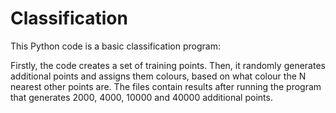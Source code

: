 # Classification

This Python code is a basic classification program: 

Firstly, the code creates a set of training points. Then, it randomly generates additional points and assigns them colours, based on what colour the N nearest other points are. The files contain results after running the program that generates 2000, 4000, 10000 and 40000 additional points.
